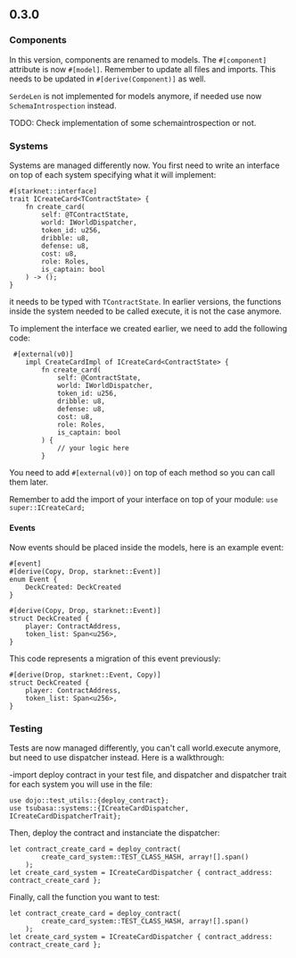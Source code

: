 ## 0.3.0

### Components

In this version, components are renamed to models. The `#[component]` attribute is now `#[model]`.
Remember to update all files and imports. This needs to be updated in `#[derive(Component)]` as well.

`SerdeLen` is not implemented for models anymore, if needed use now `SchemaIntrospection` instead.

TODO: Check implementation of some schemaintrospection or not.

### Systems

Systems are managed differently now. You first need to write an interface on top of each system specifying what it will implement:

```rust,ignore
#[starknet::interface]
trait ICreateCard<TContractState> {
    fn create_card(
        self: @TContractState,
        world: IWorldDispatcher,
        token_id: u256,
        dribble: u8,
        defense: u8,
        cost: u8,
        role: Roles,
        is_captain: bool
    ) -> ();
}
```

it needs to be typed with `TContractState`.
In earlier versions, the functions inside the system needed to be called execute, it is not the case anymore.

To implement the interface we created earlier, we need to add the following code:

```rust,ignore
 #[external(v0)]
    impl CreateCardImpl of ICreateCard<ContractState> {
        fn create_card(
            self: @ContractState,
            world: IWorldDispatcher,
            token_id: u256,
            dribble: u8,
            defense: u8,
            cost: u8,
            role: Roles,
            is_captain: bool
        ) {
            // your logic here
        }
```

You need to add `#[external(v0)]` on top of each method so you can call them later.

Remember to add the import of your interface on top of your module: `use super::ICreateCard;`

#### Events

Now events should be placed inside the models, here is an example event:

```rust,ignore
#[event]
#[derive(Copy, Drop, starknet::Event)]
enum Event {
    DeckCreated: DeckCreated
}

#[derive(Copy, Drop, starknet::Event)]
struct DeckCreated {
    player: ContractAddress,
    token_list: Span<u256>,
}
```

This code represents a migration of this event previously:

```rust,ignore
#[derive(Drop, starknet::Event, Copy)]
struct DeckCreated {
    player: ContractAddress,
    token_list: Span<u256>,
}
```

### Testing

Tests are now managed differently, you can't call world.execute anymore, but need to use dispatcher instead.
Here is a walkthrough:

-import deploy contract in your test file, and dispatcher and dispatcher trait for each system you will use in the file:

```rust,ignore
use dojo::test_utils::{deploy_contract};
use tsubasa::systems::{ICreateCardDispatcher, ICreateCardDispatcherTrait};
```

Then, deploy the contract and instanciate the dispatcher:

```rust,ignore
let contract_create_card = deploy_contract(
        create_card_system::TEST_CLASS_HASH, array![].span()
    );
let create_card_system = ICreateCardDispatcher { contract_address: contract_create_card };
```

Finally, call the function you want to test:

```rust,ignore
let contract_create_card = deploy_contract(
        create_card_system::TEST_CLASS_HASH, array![].span()
    );
let create_card_system = ICreateCardDispatcher { contract_address: contract_create_card };
```
